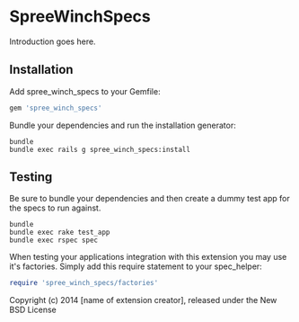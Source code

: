 SpreeWinchSpecs
===============

Introduction goes here.

Installation
------------

Add spree_winch_specs to your Gemfile:

```ruby
gem 'spree_winch_specs'
```

Bundle your dependencies and run the installation generator:

```shell
bundle
bundle exec rails g spree_winch_specs:install
```

Testing
-------

Be sure to bundle your dependencies and then create a dummy test app for the specs to run against.

```shell
bundle
bundle exec rake test_app
bundle exec rspec spec
```

When testing your applications integration with this extension you may use it's factories.
Simply add this require statement to your spec_helper:

```ruby
require 'spree_winch_specs/factories'
```

Copyright (c) 2014 [name of extension creator], released under the New BSD License
